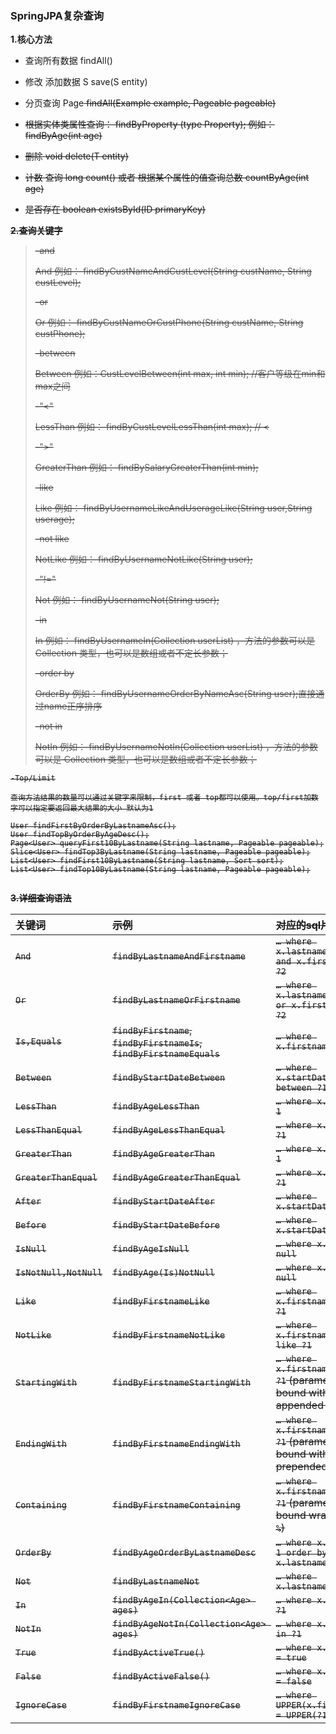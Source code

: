 ### SpringJPA复杂查询

**1.核心方法**

- 查询所有数据 findAll()

- 修改 添加数据 S save(S entity)

- 分页查询 Page<S> findAll(Example<S> example, Pageable pageable)

- 根据实体类属性查询： findByProperty (type Property); 例如：findByAge(int age)

- 删除 void delete(T entity)

- 计数 查询 long count() 或者 根据某个属性的值查询总数 countByAge(int age)

- 是否存在  boolean existsById(ID primaryKey) 


**2.查询关键字**  

> -and
>
> And 例如： findByCustNameAndCustLevel(String custName, String custLevel);
>
> -or
>
> Or 例如： findByCustNameOrCustPhone(String custName, String custPhone);
>
> -between
>
> Between 例如：CustLevelBetween(int max, int min); //客户等级在min和max之间
>
> -"<"
>
> LessThan 例如： findByCustLevelLessThan(int max);  //  <
>
> -">"
>
> GreaterThan 例如： findBySalaryGreaterThan(int min);
>
> -like
>
> Like 例如： findByUsernameLikeAndUserageLike(String user,String userage);
>
> -not like
>
> NotLike 例如： findByUsernameNotLike(String user);
>
> -"!="
>
> Not 例如： findByUsernameNot(String user);
>
> -in
>
> In 例如： findByUsernameIn(Collection<String> userList) ，方法的参数可以是 Collection 类型，也可以是数组或者不定长参数；
>
> -order by
>
> OrderBy 例如： findByUsernameOrderByNameAsc(String user);直接通过name正序排序
>
> -not in
>
> NotIn 例如： findByUsernameNotIn(Collection<String> userList) ，方法的参数可以是 Collection 类型，也可以是数组或者不定长参数；
>
> 

```
-Top/Limit

查询方法结果的数量可以通过关键字来限制，first 或者 top都可以使用。top/first加数字可以指定要返回最大结果的大小 默认为1

User findFirstByOrderByLastnameAsc();
User findTopByOrderByAgeDesc();
Page<User> queryFirst10ByLastname(String lastname, Pageable pageable);
Slice<User> findTop3ByLastname(String lastname, Pageable pageable);
List<User> findFirst10ByLastname(String lastname, Sort sort);
List<User> findTop10ByLastname(String lastname, Pageable pageable);


```

**3.详细查询语法**

| **关键词**          | 示例                                                         | 对应的sql片段                                                |
| :------------------ | :----------------------------------------------------------- | :----------------------------------------------------------- |
| `And`               | `findByLastnameAndFirstname`                                 | `… where x.lastname = ?1 and x.firstname = ?2`               |
| `Or`                | `findByLastnameOrFirstname`                                  | `… where x.lastname = ?1 or x.firstname = ?2`                |
| `Is,Equals`         | `findByFirstname`,<br />`findByFirstnameIs`,<br />`findByFirstnameEquals` | `… where x.firstname = ?1`                                   |
| `Between`           | `findByStartDateBetween`                                     | `… where x.startDate between ?1 and ?2`                      |
| `LessThan`          | `findByAgeLessThan`                                          | `… where x.age < ?1`                                         |
| `LessThanEqual`     | `findByAgeLessThanEqual`                                     | `… where x.age <= ?1`                                        |
| `GreaterThan`       | `findByAgeGreaterThan`                                       | `… where x.age > ?1`                                         |
| `GreaterThanEqual`  | `findByAgeGreaterThanEqual`                                  | `… where x.age >= ?1`                                        |
| `After`             | `findByStartDateAfter`                                       | `… where x.startDate > ?1`                                   |
| `Before`            | `findByStartDateBefore`                                      | `… where x.startDate < ?1`                                   |
| `IsNull`            | `findByAgeIsNull`                                            | `… where x.age is null`                                      |
| `IsNotNull,NotNull` | `findByAge(Is)NotNull`                                       | `… where x.age not null`                                     |
| `Like`              | `findByFirstnameLike`                                        | `… where x.firstname like ?1`                                |
| `NotLike`           | `findByFirstnameNotLike`                                     | `… where x.firstname not like ?1`                            |
| `StartingWith`      | `findByFirstnameStartingWith`                                | `… where x.firstname like ?1` (parameter bound with appended `%`) |
| `EndingWith`        | `findByFirstnameEndingWith`                                  | `… where x.firstname like ?1` (parameter bound with prepended `%`) |
| `Containing`        | `findByFirstnameContaining`                                  | `… where x.firstname like ?1` (parameter bound wrapped in `%`) |
| `OrderBy`           | `findByAgeOrderByLastnameDesc`                               | `… where x.age = ?1 order by x.lastname desc`                |
| `Not`               | `findByLastnameNot`                                          | `… where x.lastname <> ?1`                                   |
| `In`                | `findByAgeIn(Collection<Age> ages)`                          | `… where x.age in ?1`                                        |
| `NotIn`             | `findByAgeNotIn(Collection<Age> ages)`                       | `… where x.age not in ?1`                                    |
| `True`              | `findByActiveTrue()`                                         | `… where x.active = true`                                    |
| `False`             | `findByActiveFalse()`                                        | `… where x.active = false`                                   |
| `IgnoreCase`        | `findByFirstnameIgnoreCase`                                  | `… where UPPER(x.firstame) = UPPER(?1)`                      |

